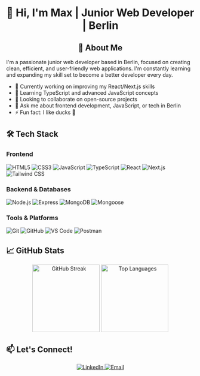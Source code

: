 
<h1 align="center">👋 Hi, I'm Max | Junior Web Developer | Berlin</h1>

<h2 align="center">🚀 About Me</h2>

I'm a passionate junior web developer based in Berlin, focused on creating clean, efficient, and user-friendly web applications. I'm constantly learning and expanding my skill set to become a better developer every day.

- 🔭 Currently working on improving my React/Next.js skills
- 🌱 Learning TypeScript and advanced JavaScript concepts
- 🤝 Looking to collaborate on open-source projects
- 💬 Ask me about frontend development, JavaScript, or tech in Berlin
- ⚡ Fun fact: I like ducks 🦆

## 🛠 Tech Stack

### Frontend
![HTML5](https://img.shields.io/badge/-HTML5-E34F26?style=flat&logo=html5&logoColor=white)
![CSS3](https://img.shields.io/badge/-CSS3-1572B6?style=flat&logo=css3&logoColor=white)
![JavaScript](https://img.shields.io/badge/-JavaScript-F7DF1E?style=flat&logo=javascript&logoColor=black)
![TypeScript](https://img.shields.io/badge/-TypeScript-3178C6?style=flat&logo=typescript&logoColor=white)
![React](https://img.shields.io/badge/-React-61DAFB?style=flat&logo=react&logoColor=black)
![Next.js](https://img.shields.io/badge/-Next.js-000000?style=flat&logo=next.js&logoColor=white)
![Tailwind CSS](https://img.shields.io/badge/-Tailwind_CSS-38B2AC?style=flat&logo=tailwind-css&logoColor=white)

### Backend & Databases
![Node.js](https://img.shields.io/badge/-Node.js-339933?style=flat&logo=node.js&logoColor=white)
![Express](https://img.shields.io/badge/-Express-000000?style=flat&logo=express&logoColor=white)
![MongoDB](https://img.shields.io/badge/-MongoDB-47A248?style=flat&logo=mongodb&logoColor=white)
![Mongoose](https://img.shields.io/badge/-Mongoose-880000?style=flat&logo=mongoose&logoColor=white)

### Tools & Platforms
![Git](https://img.shields.io/badge/-Git-F05032?style=flat&logo=git&logoColor=white)
![GitHub](https://img.shields.io/badge/-GitHub-181717?style=flat&logo=github&logoColor=white)
![VS Code](https://img.shields.io/badge/-VS_Code-007ACC?style=flat&logo=visual-studio-code&logoColor=white)
![Postman](https://img.shields.io/badge/-Postman-FF6C37?style=flat&logo=postman&logoColor=white)

## 📈 GitHub Stats

<p align="center">
  <img height="180em" src="https://github-readme-streak-stats.herokuapp.com/?user=AlysonRTY&theme=radical" alt="GitHub Streak" />
  <img height="180em" src="https://github-readme-stats.vercel.app/api/top-langs/?username=AlysonRTY&layout=compact&theme=radical" alt="Top Languages" />
</p>


## 📫 Let's Connect!

<p align="center">
  <a href="https://www.linkedin.com/in/maximilian-pelzer/" target="_blank">
    <img src="https://img.shields.io/badge/-LinkedIn-0077B5?style=flat&logo=linkedin&logoColor=white" alt="LinkedIn"/>
  </a>
  <a href="mailto:variationsforpiano@gmail.com">
    <img src="https://img.shields.io/badge/-Email-D14836?style=flat&logo=gmail&logoColor=white" alt="Email"/>
  </a>
